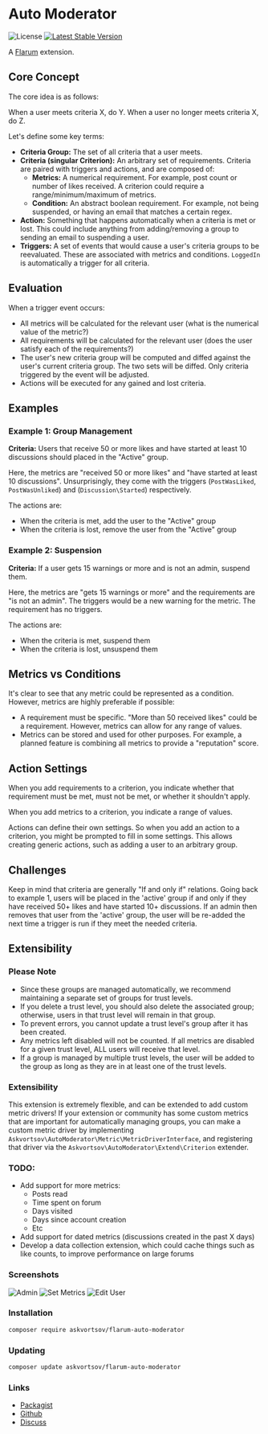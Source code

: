 # Auto Moderator

![License](https://img.shields.io/badge/license-MIT-blue.svg) [![Latest Stable Version](https://img.shields.io/packagist/v/askvortsov1/flarum-auto-moderator.svg)](https://packagist.org/packages/askvortsov/flarum-auto-moderator)

A [Flarum](http://flarum.org) extension.

## Core Concept

The core idea is as follows:

When a user meets criteria X, do Y. When a user no longer meets criteria X, do Z. 

Let's define some key terms:

- **Criteria Group:** The set of all criteria that a user meets.
- **Criteria (singular Criterion):** An arbitrary set of requirements. Criteria are paired with triggers and actions, and are composed of:
  - **Metrics:** A numerical requirement. For example, post count or number of likes received. A criterion could require a range/minimum/maximum of metrics.
  - **Condition:** An abstract boolean requirement. For example, not being suspended, or having an email that matches a certain regex.
- **Action:** Something that happens automatically when a criteria is met or lost. This could include anything from adding/removing a group to sending an email to suspending a user.
- **Triggers:** A set of events that would cause a user's criteria groups to be reevaluated. These are associated with metrics and conditions. `LoggedIn` is automatically a trigger for all criteria.

## Evaluation

When a trigger event occurs:

- All metrics will be calculated for the relevant user (what is the numerical value of the metric?)
- All requirements will be calculated for the relevant user (does the user satisfy each of the requirements?)
- The user's new criteria group will be computed and diffed against the user's current criteria group. The two sets will be diffed. Only criteria triggered by the event will be adjusted.
- Actions will be executed for any gained and lost criteria.

## Examples

### Example 1: Group Management

**Criteria:** Users that receive 50 or more likes and have started at least 10 discussions should placed in the "Active" group.

Here, the metrics are "received 50 or more likes" and "have started at least 10 discussions". Unsurprisingly, they come with the triggers (`PostWasLiked`, `PostWasUnliked`) and (`Discussion\Started`) respectively.

The actions are:

- When the criteria is met, add the user to the "Active" group
- When the criteria is lost, remove the user from the "Active" group

### Example 2: Suspension

**Criteria:** If a user gets 15 warnings or more and is not an admin, suspend them.

Here, the metrics are "gets 15 warnings or more" and the requirements are "is not an admin". The triggers would be a new warning for the metric. The requirement has no triggers.

The actions are:

- When the criteria is met, suspend them
- When the criteria is lost, unsuspend them

## Metrics vs Conditions

It's clear to see that any metric could be represented as a condition. However, metrics are highly preferable if possible:

- A requirement must be specific. "More than 50 received likes" could be a requirement. However, metrics can allow for any range of values.
- Metrics can be stored and used for other purposes. For example, a planned feature is combining all metrics to provide a "reputation" score.

## Action Settings

When you add requirements to a criterion, you indicate whether that requirement must be met, must not be met, or whether it shouldn't apply.

When you add metrics to a criterion, you indicate a range of values.

Actions can define their own settings. So when you add an action to a criterion, you might be prompted to fill in some settings. This allows creating generic actions, such as adding a user to an arbitrary group.

## Challenges

Keep in mind that criteria are generally "If and only if" relations. Going back to example 1, users will be placed in the 'active' group if and only if they have received 50+ likes and have started 10+ discussions. If an admin then removes that user from the 'active' group, the user will be re-added the next time a trigger is run if they meet the needed criteria.

## Extensibility



### Please Note

- Since these groups are managed automatically, we recommend maintaining a separate set of groups for trust levels.
- If you delete a trust level, you should also delete the associated group; otherwise, users in that trust level will remain in that group.
- To prevent errors, you cannot update a trust level's group after it has been created.
- Any metrics left disabled will not be counted. If all metrics are disabled for a given trust level, ALL users will receive that level.
- If a group is managed by multiple trust levels, the user will be added to the group as long as they are in at least one of the trust levels.

### Extensibility

This extension is extremely flexible, and can be extended to add custom metric drivers! If your extension or community has some custom metrics that are important for automatically managing groups, you can make a custom metric driver by implementing `Askvortsov\AutoModerator\Metric\MetricDriverInterface`, and registering that driver via the `Askvortsov\AutoModerator\Extend\Criterion` extender.

### TODO:

- Add support for more metrics:
  - Posts read
  - Time spent on forum
  - Days visited
  - Days since account creation
  - Etc
- Add support for dated metrics (discussions created in the past X days)
- Develop a data collection extension, which could cache things such as like counts, to improve performance on large forums

### Screenshots

![Admin](https://i.imgur.com/nISg5ex.png)
![Set Metrics](https://i.imgur.com/80r0Mr7.png)
![Edit User](https://i.imgur.com/T8sqsor.png)


### Installation

```sh
composer require askvortsov/flarum-auto-moderator
```

### Updating

```sh
composer update askvortsov/flarum-auto-moderator
```

### Links

- [Packagist](https://packagist.org/packages/askvortsov/flarum-auto-moderator)
- [Github](https://github.com/askvortsov1/flarum-auto-moderator)
- [Discuss](https://discuss.flarum.org/d/25977-trust-levels-automatic-group-assignment)
